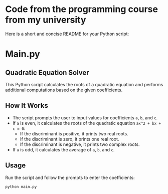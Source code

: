 # Code from the programming course from my university

Here is a short and concise README for your Python script:

# Main.py
## Quadratic Equation Solver

This Python script calculates the roots of a quadratic equation and performs additional computations based on the given coefficients.

## How It Works

- The script prompts the user to input values for coefficients `a`, `b`, and `c`.
- If `a` is even, it calculates the roots of the quadratic equation `ax^2 + bx + c = 0`:
  - If the discriminant is positive, it prints two real roots.
  - If the discriminant is zero, it prints one real root.
  - If the discriminant is negative, it prints two complex roots.
- If `a` is odd, it calculates the average of `a`, `b`, and `c`.

## Usage

Run the script and follow the prompts to enter the coefficients:

```sh
python main.py
```
